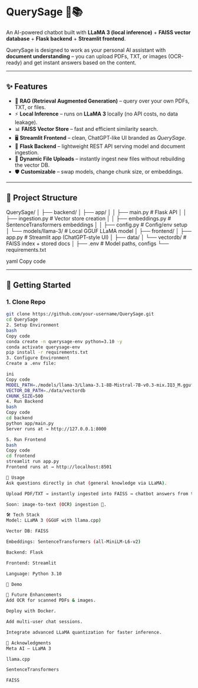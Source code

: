 # QuerySage 🤖📚  
An AI-powered chatbot built with **LLaMA 3 (local inference)** + **FAISS vector database** + **Flask backend** + **Streamlit frontend**.  

QuerySage is designed to work as your personal AI assistant with **document understanding** – you can upload PDFs, TXT, or images (OCR-ready) and get instant answers based on the content.  

---

## ✨ Features
- 🔗 **RAG (Retrieval Augmented Generation)** – query over your own PDFs, TXT, or files.
- ⚡ **Local Inference** – runs on **LLaMA 3** locally (no API costs, no data leakage).
- 📊 **FAISS Vector Store** – fast and efficient similarity search.
- 🖥 **Streamlit Frontend** – clean, ChatGPT-like UI branded as *QuerySage*.
- 🧩 **Flask Backend** – lightweight REST API serving model and document ingestion.
- 📂 **Dynamic File Uploads** – instantly ingest new files without rebuilding the vector DB.
- 🛡 **Customizable** – swap models, change chunk size, or embeddings.

---

## 📂 Project Structure
QuerySage/
│
├── backend/
│ ├── app/
│ │ ├── main.py # Flask API
│ │ ├── ingestion.py # Vector store creation
│ │ ├── embeddings.py # SentenceTransformers embeddings
│ │ ├── config.py # Config/env setup
│ └── models/llama-3/ # Local GGUF LLaMA model
│
├── frontend/
│ ├── app.py # Streamlit app (ChatGPT-style UI)
│
├── data/
│ └── vectordb/ # FAISS index + stored docs
│
├── .env # Model paths, configs
└── requirements.txt

yaml
Copy code

---

## 🚀 Getting Started

### 1. Clone Repo
```bash
git clone https://github.com/your-username/QuerySage.git
cd QuerySage
2. Setup Environment
bash
Copy code
conda create -n querysage-env python=3.10 -y
conda activate querysage-env
pip install -r requirements.txt
3. Configure Environment
Create a .env file:

ini
Copy code
MODEL_PATH=./models/llama-3/Llama-3.1-8B-Mistral-7B-v0.3-mix.IQ3_M.gguf
VECTOR_DB_PATH=./data/vectordb
CHUNK_SIZE=500
4. Run Backend
bash
Copy code
cd backend
python app/main.py
Server runs at → http://127.0.0.1:8000

5. Run Frontend
bash
Copy code
cd frontend
streamlit run app.py
Frontend runs at → http://localhost:8501

📖 Usage
Ask questions directly in chat (general knowledge via LLaMA).

Upload PDF/TXT → instantly ingested into FAISS → chatbot answers from the file.

Soon: image-to-text (OCR) ingestion 🚀.

🛠 Tech Stack
Model: LLaMA 3 (GGUF with llama.cpp)

Vector DB: FAISS

Embeddings: SentenceTransformers (all-MiniLM-L6-v2)

Backend: Flask

Frontend: Streamlit

Language: Python 3.10

📸 Demo

🌟 Future Enhancements
Add OCR for scanned PDFs & images.

Deploy with Docker.

Add multi-user chat sessions.

Integrate advanced LLaMA quantization for faster inference.

🙌 Acknowledgments
Meta AI – LLaMA 3

llama.cpp

SentenceTransformers

FAISS
